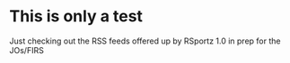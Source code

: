This is only a test
==============

Just checking out the RSS feeds offered up by RSportz 1.0 in prep for the JOs/FIRS